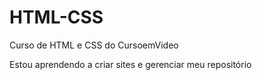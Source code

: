 # HTML-CSS
Curso de HTML e CSS do CursoemVideo


Estou aprendendo a criar sites e gerenciar meu repositório